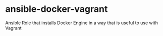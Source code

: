 # ansible-docker-vagrant
Ansible Role that installs Docker Engine in a way that is useful to use with Vagrant
